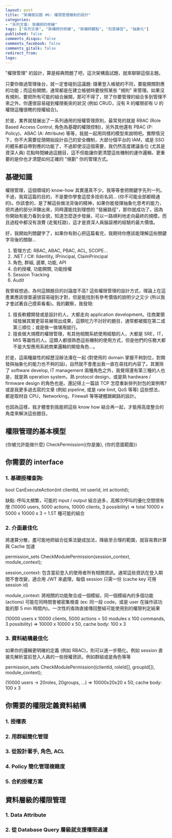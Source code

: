 ```yaml
---
layout: post
title: "架構面試題 #6: 權限管理機制的設計"
categories:
- "系列文章: 架構師的修練"
tags: ["系列文章", "架構師的修練", "架構師觀點", "刻意練習", "抽象化"]
published: false
comments_disqus: false
comments_facebook: false
comments_gitalk: false
redirect_from:
logo: 
---
```


"權限管理" 的設計，算是經典問題了吧，這次架構面試題，就來聊聊這個主題。

只要你做過管理後台，就一定會碰到這議題: 隨著登入帳號的不同，要能開關對應的功能；而這些開關，通常都是在建立帳號時要按照某些 "規則" 來管理。如果沒有規則，要把所有可能的組合展開，那可不得了，除了你要管理的組合多到管理不來之外，你還很容易碰到權限衝突的狀況 (例如 CRUD，沒有 R 的權限卻有 U 的權限這種很瞎的授權組合)。

於是，業界就發展出了一系列通用的授權管理原則，最常見的就是 RBAC (Role Based Access Control, 角色為基礎的權限控制)，另外其他還有 PBAC (P: Policy)、ABAC (A: Attribute) 等等，我就一起用同樣的模型來說明吧。實際情況下，你不大需要從頭開始設計自己的安全機制，大部分個平台的 IAM，或是 SSO 的體系都自帶對應的功能了，不過即使沒這個需要，我仍然高度建議各位 (尤其是資深人員) 花點時間練過這題目，這不但能讓你更清楚這些機制的運作邏輯，更重要的是你也才清楚如何正確的 "規劃" 你的管理方式。

<!--more-->

## 基礎知識






權限管理，這個領域的 know-how 其實還真不少。我等等會把關鍵字先列一列。不過，我寫這篇的目的，不是要你學會這麼多技術名詞... (你不可能全部都精通的)。你該會的，是了解這些做法背後的精神，如果你能發揮抽象化思考的能力，把共通的部分淬鍊出來，同時還能找到理想的 "發展路徑"，那你就成功了。因為你開始有能力看到全貌，知道怎麼逐步發展，可以一路順利地走向最終的規模，而且過程中都沒有浪費 (走冤枉路)，這才是資深人員腦袋裡的經驗的最大價值。

好，我開始列關鍵字了，如果你有耐心把這篇看完，我期待你應該能理解這些關鍵字背後的關聯...

1. 管理方式: RBAC, ABAC, PBAC, ACL, SCOPE...
1. .NET / C#: IIdentity, IPrincipal, ClaimPrincipal
1. 角色, 群組, 選單, 功能, API
1. 合約授權, 功能開關, 功能授權
1. Session Tracking
1. Audit

我曾經想過，為何這類題目的討論度不高? 這些權限管理的設計方式，理論上在這產業應該很普遍很容易碰到才對，但是能找到有參考價值的說明少之又少 (所以我才會試著自己摸索看看)。我的觀察，我發現:

1. 擅長軟體開發或是設計的人，大都走向 application development。往商業領域發展其實更容易展現出成果，這類吃力不討好的題目，通常都被擺在第二或第三順位；或是做一做堪用就行。
1. 擅長做大規模的權限管理，有其他相關系統使用經驗的人，大都是 SRE，IT，MIS 等屬性的人。這類人都很熟悉這些機制的使用方式，但是他們的任務大都不是大型應用系統商業邏輯的開發角色...。

於是，這兩種屬性的經歷沒辦法湊在一起 (對使用的 domain 掌握不夠到位，對開發與抽象化的能力也不夠的話)，自然就不會產出我一直在尋找的內容了。其實除了 software develop, IT management 兩種角色之外，我覺得還有第三種的人也是，就是熟 operation system，熟 protocol design，或是熟 hardware / firmware design 的角色也是。還記得上一篇談 TCP 怎麼重新排列封包的案例嗎? 或是我更多過去寫的文章 (例如 pipeline, 或是 rate limit, QoS 等等) 這些想法，都是取材自 CPU，Networking，Firewall 等等硬體跟網路的設計。

也因為這樣，我才體會到我能把這些 know how 結合再一起，才能用高度整合的角度來解決這些題目。


## 權限管理的基本模型

{你被允許能做什麼} CheckPermission({你是誰}, {你的意圖範圍})


## 你需要的 interface

### 1. 基礎授權查詢:

bool CanExecuteAction(int clientId, int userId, int actionId);

缺點: 呼叫太頻繁，可能的 input / output 組合過多，高頻次呼叫的優化空間很有限
(10000 users, 5000 actions, 10000 clients, 3 possibility) => total 10000 x 5000 x 10000 x 3 = 1.5T 種可能的組合

### 2. 介面最佳化

將運算分散，盡可能地把組合從乘法變成加法，降級至合理的範圍，就容易靠計算與 Cache 加速

permission_sets CheckModulePermission(session_context, module_context);

session_context: 包含當前登入的使用者所有相關資訊。通常這些資訊在登入期間不會改變，適合用 JWT 來處理，每個 session 只需一份 (cache key 可用 session id)

module_context: 將相關的功能聚合成一個模組，同一個模組內的多個功能 (actions) 可能在同時間會被密集檢查 (ex: 同一段 code，或是 user 在操作該功能的那 5 min 時間內)。一次性的查詢直接傳回整組可能使用到的權限判定結果

(10000 users x 10000 clients, 5000 actions = 50 modules x 100 commands, 3 possibility) => 10000 x 10000 x 50, cache body: 100 x 3


### 3. 資料結構最佳化

如果你的邏輯更明確的定義 (例如 RBAC)，則可以進一步簡化。例如 session 直接先解析當前登入人員的一些授權資訊，例如群組或是角色等等

permission_sets CheckModulePermission((clientId, roleId[], groupId[]), module_context);


(10000 users -> 20roles, 20groups, ...)
=> 10000x20x20 x 50, cache body: 100 x 3



## 你需要的權限定義資料結構

### 1. 授權表

### 2. 用群組簡化管理

### 3. 從設計著手, 角色, ACL

### 4. Policy 簡化管理複雜度

### 5. 合約授權方案

## 資料層級的權限管理

### 1. Data Attribute

### 2. 從 Database Query 層級就支援權限過濾